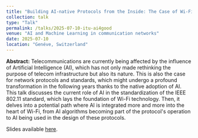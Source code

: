 ```yaml
---
title: "Building AI-native Protocols from the Inside: The Case of Wi-Fi"
collection: talk
type: "Talk"
permalink: /talks/2025-07-10-itu-ai4good
venue: "AI and Machine Learning in communication networks"
date: 2025-07-10
location: "Genéve, Switzerland"
---
```


**Abstract:** 
Telecommunications are currently being affected by the influence of Artificial Intelligence (AI), which has not only made rethinking the purpose of telecom infrastructure but also its nature. This is also the case for network protocols and standards, which might undergo a profound transformation in the following years thanks to the native adoption of AI. This talk discusses the current role of AI in the standardization of the IEEE 802.11 standard, which lays the foundation of Wi-Fi technology. Then, it delves into a potential path where AI is integrated more and more into the heart of Wi-Fi, from AI algorithms becoming part of the protocol's operation to AI being used in the design of these protocols.

Slides available [here](https://github.com/fwilhelmi/fwilhelmi.github.io/blob/master/files/ITU_Workshop_AI_in_Telecom_Francesc_Wilhelmi_v2.pdf).